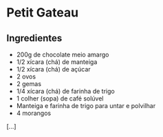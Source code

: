 
# Petit Gateau

## Ingredientes

- 200g de chocolate meio amargo
- 1/2 xícara (chá) de manteiga
- 1/2 xícara (chá) de açúcar
- 2 ovos
- 2 gemas
- 1/4 xícara (chá) de farinha de trigo
- 1 colher (sopa) de café solúvel
- Manteiga e farinha de trigo para untar e polvilhar
- 4 morangos

[...]

